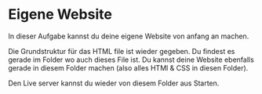 # Eigene Website

In dieser Aufgabe kannst du deine eigene Website von anfang an machen.

Die Grundstruktur für das HTML file ist wieder gegeben. Du findest es gerade im Folder wo auch dieses File ist. 
Du kannst deine Website ebenfalls gerade in diesem Folder machen (also alles HTMl & CSS in diesen Folder).

Den Live server kannst du wieder von diesem Folder aus Starten.